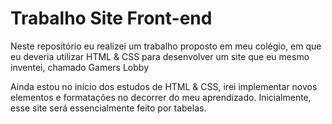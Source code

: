 # Trabalho Site Front-end

Neste repositório eu realizei um trabalho proposto em meu colégio, em que eu deveria utilizar HTML & CSS para desenvolver um site que eu mesmo inventei, chamado Gamers Lobby

Ainda estou no início dos estudos de HTML & CSS, irei implementar novos elementos e formatações no decorrer do meu aprendizado.
Inicialmente, esse site será essencialmente feito por tabelas.
